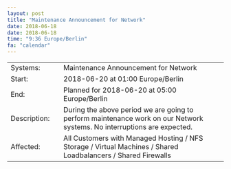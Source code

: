 ```yaml
---
layout: post
title: "Maintenance Announcement for Network"
date: 2018-06-18
date: 2018-06-18
time: "9:36 Europe/Berlin"
fa: "calendar"
---
```


|                   |   |                                                                      |
|-------------------|---|----------------------------------------------------------------------|
| Systems:          |   | Maintenance Announcement for Network|
| Start:            |   | 2018-06-20 at 01:00 Europe/Berlin |
| End:              |   | Planned for 2018-06-20 at 05:00  Europe/Berlin |
| Description:      |   | During the above period we are going to perform maintenance work on our Network systems. No interruptions are expected. |
| Affected:         |   |All Customers with Managed Hosting / NFS Storage / Virtual Machines / Shared Loadbalancers / Shared Firewalls |
